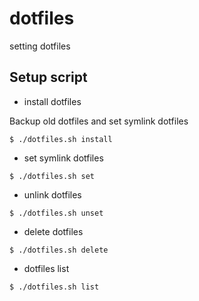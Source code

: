 # dotfiles

setting dotfiles

## Setup script

- install dotfiles

Backup old dotfiles and set symlink dotfiles

```console
$ ./dotfiles.sh install
```

- set symlink dotfiles

```console
$ ./dotfiles.sh set
```

- unlink dotfiles

```console
$ ./dotfiles.sh unset
```

- delete dotfiles

```console
$ ./dotfiles.sh delete
```

- dotfiles list

```console
$ ./dotfiles.sh list
```
